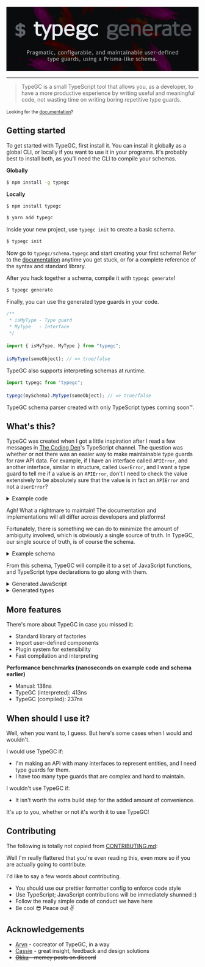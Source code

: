 ![Banner](./assets/typegc.png)

---

> TypeGC is a small TypeScript tool that allows you, as a developer, to have a more productive experience by writing useful and meaningful code, not wasting time on writing boring repetitive type guards.

<small>Looking for the <a href="https://cursorsdottsx.github.io/typegc/docs/">documentation</a>?</small>

## Getting started

To get started with TypeGC, first install it. You can install it globally as a global CLI, or locally if you want to use it in your programs.
It's probably best to install both, as you'll need the CLI to compile your schemas.

**Globally**

```bash
$ npm install -g typegc
```

**Locally**

```bash
$ npm install typegc
```

```bash
$ yarn add typegc
```

Inside your new project, use `typegc init` to create a basic schema.

```bash
$ typegc init
```

Now go to `typegc/schema.typegc` and start creating your first schema!
Refer to the [documentation](https://cursorsdottsx.github.io/typegc/docs/) anytime you get stuck, or for a complete reference of the syntax and standard library.

After you hack together a schema, compile it with `typegc generate`!

```bash
$ typegc generate
```

Finally, you can use the generated type guards in your code.

```ts
/**
 * isMyType - Type guard
 * MyType   - Interface
 */

import { isMyType, MyType } from "typegc";

isMyType(someObject); // => true/false
```

TypeGC also supports interpreting schemas at runtime.

```ts
import typegc from "typegc";

typegc(mySchema).MyType(someObject); // => true/false
```

TypeGC schema parser created with only TypeScript types coming soon™️.

## What's this?

TypeGC was created when I got a little inspiration after I read a few messages in [The Coding Den](https://discord.gg/code)'s TypeScript channel.
The question was whether or not there was an easier way to make maintainable type guards for raw API data.
For example, if I have an interface called `APIError`, and another interface, similar in structure, called `UserError`, and I want a type guard to tell me if a value is an `APIError`, don't I need to check the value extensively to be absolutely sure that the value is in fact an `APIError` and not a `UserError`?

<details>
    <summary>Example code</summary>

```ts
/* First interface, named UserError */
interface UserError {
    status: number;
    message: string;
    endpoint: string;
    error: {
        message: string;
        stack: string;
    };
}

/**
 * Second interface, named APIError.
 * It's the same as UserError, and it's named differently because of:
 * - Semantics
 * - The data it will hold (status, for example, will hold different ranges of codes)
 * - Context
 */
interface APIError {
    status: number;
    message: string;
    endpoint: string;
    error: {
        message: string;
        stack: string;
    };
}

function manual(v: any): v is APIError {
    return (
        typeof v === "object" &&
        v &&
        typeof v["status"] === "number" &&
        v["status"] >= 400 &&
        v["status"] <= 599 &&
        typeof v["message"] === "string" &&
        typeof v["endpoint"] === "string" &&
        /(\/[^\/]*)+/.test(v["endpoint"]) &&
        typeof v["error"] === "object" &&
        v["error"] &&
        typeof v["message"] === "string" &&
        typeof v["stack"] === "string"
    );
}
```

</details>

Agh! What a nightmare to maintain! The documentation and implementations will all differ across developers and platforms!

Fortunately, there is something we can do to minimize the amount of ambiguity involved, which is obviously a single source of truth.
In TypeGC, our single source of truth, is of course the schema.

<details>
    <summary>Example schema</summary>

```txt
config {
  strict true
}

alias UserCode  range(400, 499)
alias ErrorCode range(400, 599)

define ErrorObject {
  message string
  stack   string
}

model UserError {
    status   number      UserCode
    message  string
    endpoint string      match("/users/([^/]*)+")
    error    ErrorObject
}

model APIError {
  status   number      ErrorCode
  message  string
  endpoint string      match("(/[^/]*)+")
  error    ErrorObject
}
```

</details>

From this schema, TypeGC will compile it to a set of JavaScript functions, and TypeScript type declarations to go along with them.

<details>
    <summary>Generated JavaScript</summary>

```js
/**
 * typegc - Type Guard Compiler
 *
 * version 1.0.0
 *
 * AUTO-GENERATED FILE DO NOT EDIT DIRECTLY
 */

/**
 * config
 * {
 *     "strict": true
 * }
 */

/**
 * globals
 */
var _;
const mainArray$ErrorObject = [
    (v) => array$ErrorObject$message0.every((fn) => fn(v["message"])) /* string */,
    (v) => array$ErrorObject$stack1.every((fn) => fn(v["stack"])) /* string */,
];
const array$ErrorObject$message0 = ((retrieve$string) => {
    let cached$string;
    const string = () => cached$string ?? (cached$string = retrieve$string());
    return [(v) => string().every((fn) => fn(v)) /* string */];
})(() => string);
const array$ErrorObject$stack1 = ((retrieve$string) => {
    let cached$string;
    const string = () => cached$string ?? (cached$string = retrieve$string());
    return [(v) => string().every((fn) => fn(v)) /* string */];
})(() => string);
const UserError$endpoint4 = new RegExp("/users/([^/]*)+");
const mainArray$UserError = [
    (v) => array$UserError$status2.every((fn) => fn(v["status"])) /* number | string */,
    (v) => array$UserError$message3.every((fn) => fn(v["message"])) /* string */,
    (v) => array$UserError$endpoint5.every((fn) => fn(v["endpoint"])) /* string */,
    (v) => array$UserError$error6.every((fn) => fn(v["error"])) /* ErrorObject */,
];
const array$UserError$status2 = ((retrieve$number, retrieve$UserCode) => {
    let cached$number;
    const number = () => cached$number ?? (cached$number = retrieve$number());
    let cached$UserCode;
    const UserCode = () => cached$UserCode ?? (cached$UserCode = retrieve$UserCode());
    return [(v) => number().every((fn) => fn(v)) /* number */, (v) => UserCode().every((fn) => fn(v)) /* string | number */];
})(
    () => number,
    () => UserCode
);
const array$UserError$message3 = ((retrieve$string) => {
    let cached$string;
    const string = () => cached$string ?? (cached$string = retrieve$string());
    return [(v) => string().every((fn) => fn(v)) /* string */];
})(() => string);
const array$UserError$endpoint5 = ((retrieve$string) => {
    let cached$string;
    const string = () => cached$string ?? (cached$string = retrieve$string());
    return [(v) => string().every((fn) => fn(v)) /* string */, (v) => UserError$endpoint4.test(v) /* string */];
})(() => string);
const array$UserError$error6 = ((retrieve$ErrorObject) => {
    let cached$ErrorObject;
    const ErrorObject = () => cached$ErrorObject ?? (cached$ErrorObject = retrieve$ErrorObject());
    return [ErrorObject /* ErrorObject */];
})(() => ErrorObject);
const APIError$endpoint9 = new RegExp("(/[^/]*)+");
const mainArray$APIError = [
    (v) => array$APIError$status7.every((fn) => fn(v["status"])) /* number | string */,
    (v) => array$APIError$message8.every((fn) => fn(v["message"])) /* string */,
    (v) => array$APIError$endpoint10.every((fn) => fn(v["endpoint"])) /* string */,
    (v) => array$APIError$error11.every((fn) => fn(v["error"])) /* ErrorObject */,
];
const array$APIError$status7 = ((retrieve$number, retrieve$ErrorCode) => {
    let cached$number;
    const number = () => cached$number ?? (cached$number = retrieve$number());
    let cached$ErrorCode;
    const ErrorCode = () => cached$ErrorCode ?? (cached$ErrorCode = retrieve$ErrorCode());
    return [(v) => number().every((fn) => fn(v)) /* number */, (v) => ErrorCode().every((fn) => fn(v)) /* string | number */];
})(
    () => number,
    () => ErrorCode
);
const array$APIError$message8 = ((retrieve$string) => {
    let cached$string;
    const string = () => cached$string ?? (cached$string = retrieve$string());
    return [(v) => string().every((fn) => fn(v)) /* string */];
})(() => string);
const array$APIError$endpoint10 = ((retrieve$string) => {
    let cached$string;
    const string = () => cached$string ?? (cached$string = retrieve$string());
    return [(v) => string().every((fn) => fn(v)) /* string */, (v) => APIError$endpoint9.test(v) /* string */];
})(() => string);
const array$APIError$error11 = ((retrieve$ErrorObject) => {
    let cached$ErrorObject;
    const ErrorObject = () => cached$ErrorObject ?? (cached$ErrorObject = retrieve$ErrorObject());
    return [ErrorObject /* ErrorObject */];
})(() => ErrorObject);

/**
 * aliases
 */
var _;
const string = [(v) => typeof v === "string" /* string */];
const number = [(v) => typeof v === "number" /* number */];
const boolean = [(v) => typeof v === "boolean" /* boolean */];
const bigint = [(v) => typeof v === "bigint" /* bigint */];
const symbol = [(v) => typeof v === "symbol" /* symbol */];
const UserCode = [
    (v) => {
        if (499 <= 400) return new RangeError(`Stop parameter must be greater than the start parameter in the range factory.`);

        if (typeof v === "string") return v.length >= 400 && v.length <= 499;

        return v >= 400 && v <= 499;
    } /* string | number */,
];
const ErrorCode = [
    (v) => {
        if (599 <= 400) return new RangeError(`Stop parameter must be greater than the start parameter in the range factory.`);

        if (typeof v === "string") return v.length >= 400 && v.length <= 599;

        return v >= 400 && v <= 599;
    } /* string | number */,
];

/**
 * definitions
 */
var _;
const ErrorObject = (v) => mainArray$ErrorObject.every((fn) => fn(v));

/**
 * models
 */
var _;
export const isUserError = (v) => mainArray$UserError.every((fn) => fn(v));

export const isAPIError = (v) => mainArray$APIError.every((fn) => fn(v));
```

</details>

<details>
    <summary>Generated types</summary>

```ts
/**
 * typegc - Type Guard Compiler
 *
 * version 1.0.0
 *
 * AUTO-GENERATED FILE DO NOT EDIT DIRECTLY
 */

/**
 * config
 * {
 *     "strict": true
 * }
 */

/**
 * type aliases
 */
declare var _: never;

type UserCode = string | number;
type ErrorCode = string | number;

/**
 * interfaces
 */
declare var _: never;
interface ErrorObject {
    message: string;
    stack: string;
}

/**
 * exported interfaces
 */
declare var _: never;
export interface UserError {
    status: number | string;
    message: string;
    endpoint: string;
    error: ErrorObject;
}
export interface APIError {
    status: number | string;
    message: string;
    endpoint: string;
    error: ErrorObject;
}

/**
 * type guards
 */
declare var _: never;
export declare const isUserError: (v: unknown) => v is UserError;

export declare const isAPIError: (v: unknown) => v is APIError;
```

  </details>
    
## More features
    
There's more about TypeGC in case you missed it:
    
- Standard library of factories
- Import user-defined components
- Plugin system for extensibility
- Fast compilation and interpreting

**Performance benchmarks (nanoseconds on example code and schema earlier)**

-   Manual: 138ns
-   TypeGC (interpreted): 413ns
-   TypeGC (compiled): 237ns

## When should I use it?

Well, when you want to, I guess. But here's some cases when I would and wouldn't.

I would use TypeGC if:

-   I'm making an API with many interfaces to represent entities, and I need type guards for them.
-   I have too many type guards that are complex and hard to maintain.

I wouldn't use TypeGC if:

-   It isn't worth the extra build step for the added amount of convenience.

It's up to you, whether or not it's worth it to use TypeGC!

## Contributing

The following is totally not copied from [CONTRIBUTING.md](./CONTRIBUTING.md):

Well I'm really flattered that you're even reading this, even more so if you are actually going to contribute.

I'd like to say a few words about contributing.

-   You should use our prettier formatter config to enforce code style
-   Use TypeScript; JavaScript contributions will be immediately shunned :)
-   Follow the really simple code of conduct we have here
-   Be cool 😎 Peace out ✌️

## Acknowledgements

-   [Aryn](https://github.com/arynxd/) - cocreator of TypeGC, in a way
-   [Cassie](https://github.com/BobobUnicorn/) - great insight, feedback and design solutions
-   ~~[Okku](https://github.com/0kku) - memey posts on discord~~
